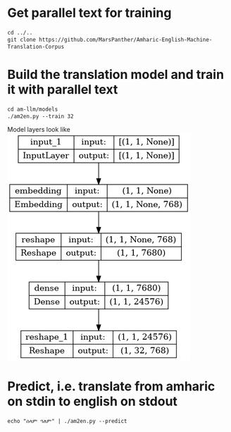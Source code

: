 # Get parallel text for training
```
cd ../..
git clone https://github.com/MarsPanther/Amharic-English-Machine-Translation-Corpus
```

# Build the translation model and train it with parallel text

```
cd am-llm/models
./am2en.py --train 32
```

Model layers look like
![](am2en.png)


# Predict, i.e. translate from amharic on stdin to english on stdout
```
echo "ሰላም ዓለም" | ./am2en.py --predict
```